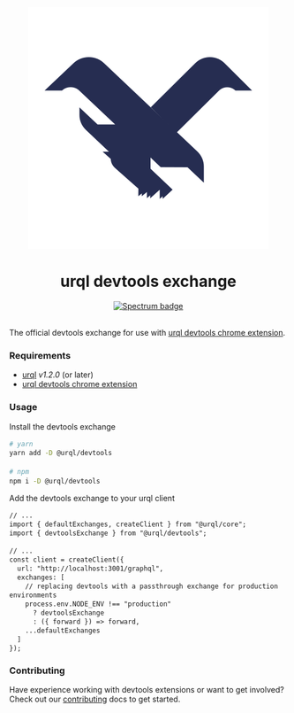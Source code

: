 <div align="center">
  <img alt="logo" src="https://raw.githubusercontent.com/FormidableLabs/urql-devtools/master/src/assets/icon.svg?sanitize=true" />
  <h1>urql devtools exchange</h1>

  <a href="https://spectrum.chat/urql">
    <img alt="Spectrum badge" src="https://withspectrum.github.io/badge/badge.svg" />
  </a>

  <br />
  <br />
</div>

The official devtools exchange for use with [urql devtools chrome extension](https://github.com/FormidableLabs/urql-devtools).

### Requirements

- [urql](https://github.com/FormidableLabs/urql) _v1.2.0_ (or later)
- [urql devtools chrome extension](https://github.com/FormidableLabs/urql-devtools)

### Usage

Install the devtools exchange

```sh
# yarn
yarn add -D @urql/devtools

# npm
npm i -D @urql/devtools
```

Add the devtools exchange to your urql client

```tsx
// ...
import { defaultExchanges, createClient } from "@urql/core";
import { devtoolsExchange } from "@urql/devtools";

// ...
const client = createClient({
  url: "http://localhost:3001/graphql",
  exchanges: [
    // replacing devtools with a passthrough exchange for production environments
    process.env.NODE_ENV !== "production"
      ? devtoolsExchange
      : ({ forward }) => forward,
    ...defaultExchanges
  ]
});
```

### Contributing

Have experience working with devtools extensions or want to get involved? Check out our [contributing](https://github.com/FormidableLabs/urql-devtools/blob/master/CONTRIBUTING.md) docs to get started.
